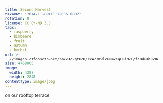 ```yaml
---
title: Second Harvest
takenAt: '2014-11-08T11:28:36.000Z'
rotation: 0
license: CC BY-ND 3.0
tags:
  - raspberry
  - himbeere
  - fruit
  - autumn
  - herbst
url: >-
  //images.ctfassets.net/bncv3c2gt878/ccWccKwlcUN4VeqE6i9ZE/fe8d68b320a4fb082131660b850ad2e8/second-harvest_15119055203_o
size: 4768065
image:
  width: 4288
  height: 2848
contentType: image/jpeg
---
```


on our rooftop terrace